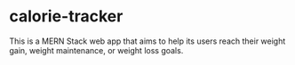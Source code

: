 # calorie-tracker
This is a MERN Stack web app that aims to help its users reach their weight gain, weight maintenance, or weight loss goals.
